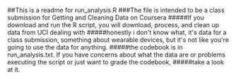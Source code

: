 ##This is a readme for run_analysis.R
###The file is intended to be a class submission for Getting and Cleaning Data on Coursera
#####If you download and run the R script, you will download, process, and clean up data from UCI dealing with 
#####honestly i don't know what, it's data for a class submission, something about wearable devices, but it's not like you're going to use the data for anything.
#####the codebook is in run_analysis.txt.  If you have concerns about what the data are or problems executing the script or just want to grade the codebook,
#####take a look at it.